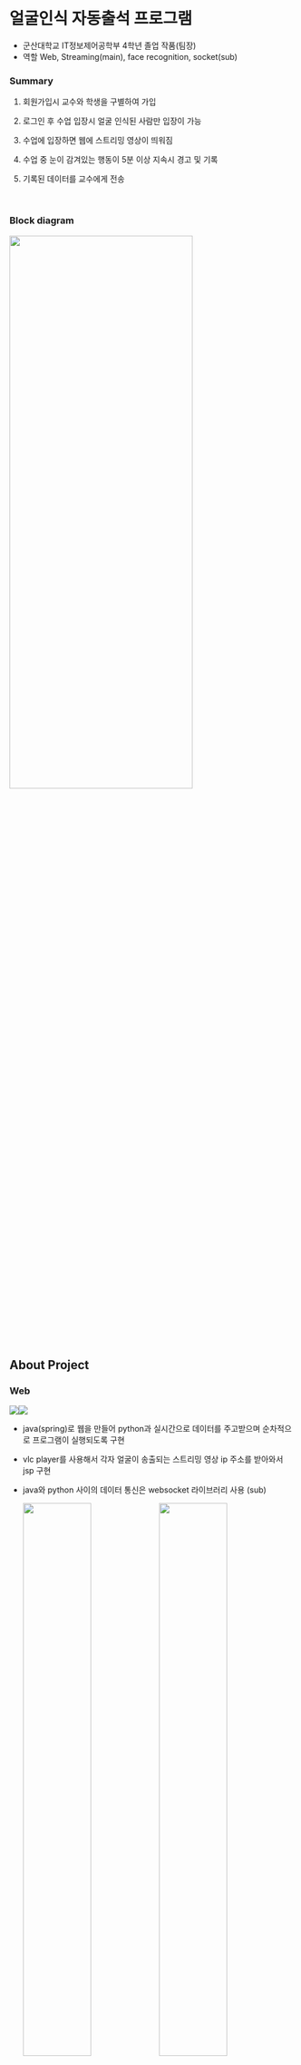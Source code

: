 # 얼굴인식 자동출석 프로그램

* 군산대학교 IT정보제어공학부 4학년 졸업 작품(팀장)
* 역할 Web, Streaming(main),    face recognition, socket(sub)
### Summary

1. 회원가입시 교수와 학생을 구별하여 가입

2. 로그인 후 수업 입장시 얼굴 인식된 사람만 입장이 가능
3. 수업에 입장하면 웹에 스트리밍 영상이 띄워짐
4. 수업 중 눈이 감겨있는 행동이 5분 이상 지속시 경고 및 기록
5. 기록된 데이터를 교수에게 전송


  <br>
  
  
### Block diagram


<img src="https://user-images.githubusercontent.com/75367132/218461603-0c9e0616-c3ef-4adc-9ed6-e98a62a12568.PNG" width="80%" height="50%">


<br>

## About Project


### Web

<img src="https://img.shields.io/badge/Language-Java-green?style=flat"/><img src="https://img.shields.io/badge/Framework-Spring-blue?style=flat"/>

* java(spring)로 웹을 만들어 python과 실시간으로 데이터를 주고받으며 순차적으로 프로그램이 실행되도록 구현
* vlc player를 사용해서 각자 얼굴이 송출되는 스트리밍 영상 ip 주소를 받아와서 jsp 구현 
* java와 python 사이의 데이터 통신은 websocket 라이브러리 사용 (sub)

  <img src="https://user-images.githubusercontent.com/75367132/218469938-826fe1d4-e89b-444f-95ef-efe9bca4837f.PNG" width="50%" height="50%"><img src="https://user-images.githubusercontent.com/75367132/218469944-d1211a58-4b4c-435c-8c97-3b5c1927c4c5.PNG" width="50%" height="50%">
  <img src="https://user-images.githubusercontent.com/75367132/218469785-4930ff1b-7451-4b48-a02c-21e804cb59c5.PNG" width="50%" height="50%">


  <br>
  
  
### Streaming
* vlc player 프로그램으로 캠에 송출되는 영상을 웹에 띄울 수 있도록 ip 주소를 생성
<img src="https://user-images.githubusercontent.com/75367132/218473609-cba79682-77d8-4615-91e5-2642928accb3.PNG" width="50%" height="50%">



### Face recognition

<img src="https://img.shields.io/badge/Language-Python-green?style=flat"/><img src="https://img.shields.io/badge/Library-Opencv-blue?style=flat"/>

* python dlib 라이브러리를 사용해서 미리 저장된 사진과 영상속 얼굴을 비교 후 판단

  <img src="https://user-images.githubusercontent.com/75367132/218464861-a26cfa21-918e-4ce9-bb1e-09d59d1783d3.PNG" width="50%" height="50%">

  <br>
  
## 참고한 링크


[스트리밍](https://m.post.naver.com/viewer/postView.nhn?volumeNo=29553682&memberNo=2534901&vType=VERTICAL)

[얼굴인식_dlib](https://yunwoong.tistory.com/84)

[dlib_download](https://thecodingnote.tistory.com/8)

[눈깜빡인식](https://github.com/kairess/eye_blink_detector)

[웹(spring)](https://shinsunyoung.tistory.com/78)

[websocket 통신](https://qazyj.tistory.com/317)

## Results

https://youtu.be/MJOeVdWbd_E



<br>

